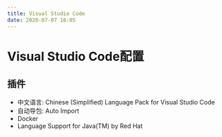 ```yaml
---
title: Visual Studio Code
date: 2020-07-07 16:05
---
```


# Visual Studio Code配置

## 插件

- 中文语言: Chinese (Simplified) Language Pack for Visual Studio Code
- 自动导包: Auto Import
- Docker
- Language Support for Java(TM) by Red Hat



